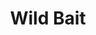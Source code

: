 ---
templateKey: blog-post
featuredpost: false
featuredimage: /assets/Wild_Bait.png
title: Wild Bait
description: Special
testfield: 1548
---